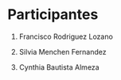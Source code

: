 # Participantes

1. Francisco Rodriguez Lozano

2. Silvia Menchen Fernandez

3. Cynthia Bautista Almeza


